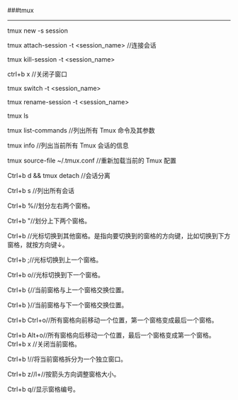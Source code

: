 ###tmux

---
tmux new -s session

tmux attach-session -t <session_name> //连接会话

tmux kill-session -t <session_name>

ctrl+b x //关闭子窗口

tmux switch -t  <session_name>

tmux rename-session -t  <session_name>

tmux ls

tmux list-commands //列出所有 Tmux 命令及其参数

tmux info //列出当前所有 Tmux 会话的信息

tmux source-file ~/.tmux.conf //重新加载当前的 Tmux 配置

Ctrl+b d && tmux detach //会话分离

Ctrl+b s //列出所有会话

Ctrl+b %//划分左右两个窗格。

Ctrl+b "//划分上下两个窗格。

Ctrl+b //光标切换到其他窗格。是指向要切换到的窗格的方向键，比如切换到下方窗格，就按方向键↓。

Ctrl+b ;//光标切换到上一个窗格。

Ctrl+b o//光标切换到下一个窗格。

Ctrl+b {//当前窗格与上一个窗格交换位置。

Ctrl+b }//当前窗格与下一个窗格交换位置。

Ctrl+b Ctrl+o//所有窗格向前移动一个位置，第一个窗格变成最后一个窗格。

Ctrl+b Alt+o//所有窗格向后移动一个位置，最后一个窗格变成第一个窗格。
Ctrl+b x //关闭当前窗格。

Ctrl+b !//将当前窗格拆分为一个独立窗口。

Ctrl+b z//l+//按箭头方向调整窗格大小。

Ctrl+b q//显示窗格编号。
